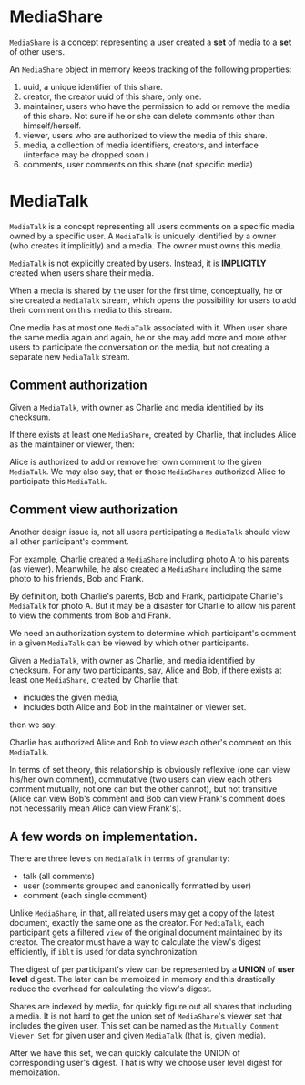 # MediaShare

`MediaShare` is a concept representing a user created a **set** of media to a **set** of other users.

An `MediaShare` object in memory keeps tracking of the following properties:

1. uuid, a unique identifier of this share.
2. creator, the creator uuid of this share, only one.
3. maintainer, users who have the permission to add or remove the media of this share. Not sure if he or she can delete comments other than himself/herself.
4. viewer, users who are authorized to view the media of this share.
5. media, a collection of media identifiers, creators, and interface (interface may be dropped soon.)
6. comments, user comments on this share (not specific media)

# MediaTalk

`MediaTalk` is a concept representing all users comments on a specific media owned by a specific user. A `MediaTalk` is uniquely identified by a owner (who creates it implicitly) and a media. The owner must owns this media.

`MediaTalk` is not explicitly created by users. Instead, it is **IMPLICITLY** created when users share their media.

When a media is shared by the user for the first time, conceptually, he or she created a `MediaTalk` stream, which opens the possibility for users to add their comment on this media to this stream.

One media has at most one `MediaTalk` associated with it. When user share the same media again and again, he or she may add more and more other users to participate the conversation on the media, but not creating a separate new `MediaTalk` stream.

## Comment authorization

Given a `MediaTalk`, with owner as Charlie and media identified by its checksum.

If there exists at least one `MediaShare`, created by Charlie, that includes Alice as the maintainer or viewer, then:

Alice is authorized to add or remove her own comment to the given `MediaTalk`. We may also say, that or those `MediaShares` authorized Alice to participate this `MediaTalk`.

## Comment view authorization

Another design issue is, not all users participating a `MediaTalk` should view all other participant's comment.

For example, Charlie created a `MediaShare` including photo A to his parents (as viewer). Meanwhile, he also created a `MediaShare` including the same photo to his friends, Bob and Frank.

By definition, both Charlie's parents, Bob and Frank, participate Charlie's `MediaTalk` for photo A. But it may be a disaster for Charlie to allow his parent to view the comments from Bob and Frank.

We need an authorization system to determine which participant's comment in a given `MediaTalk` can be viewed by which other participants.

Given a `MediaTalk`, with owner as Charlie, and media identified by checksum. For any two participants, say, Alice and Bob, if there exists at least one `MediaShare`, created by Charlie that:

* includes the given media,
* includes both Alice and Bob in the maintainer or viewer set.

then we say:

Charlie has authorized Alice and Bob to view each other's comment on this `MediaTalk`.

In terms of set theory, this relationship is obviously reflexive (one can view his/her own comment), commutative (two users can view each others comment mutually, not one can but the other cannot), but not transitive (Alice can view Bob's comment and Bob can view Frank's comment does not necessarily mean Alice can view Frank's).

## A few words on implementation.

There are three levels on `MediaTalk` in terms of granularity:

* talk (all comments)
* user (comments grouped and canonically formatted by user)
* comment (each single comment)

Unlike `MediaShare`, in that, all related users may get a copy of the latest document, exactly the same one as the creator. For `MediaTalk`, each participant gets a filtered `view` of the original document maintained by its creator. The creator must have a way to calculate the view's digest efficiently, if `iblt` is used for data synchronization.

The digest of per participant's view can be represented by a **UNION** of **user level** digest. The later can be memoized in memory and this drastically reduce the overhead for calculating the view's digest.

Shares are indexed by media, for quickly figure out all shares that including a media. It is not hard to get the union set of `MediaShare`'s viewer set that includes the given user. This set can be named as the `Mutually Comment Viewer Set` for given user and given `MediaTalk` (that is, given media).

After we have this set, we can quickly calculate the UNION of corresponding user's digest. That is why we choose user level digest for memoization.
